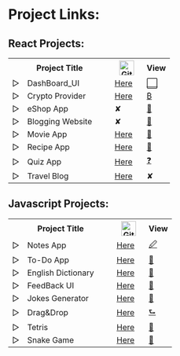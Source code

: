 # Project Links:

## React Projects: 

<table align="center">
      <tr>
        <th></th>
        <th>Project Title &nbsp;&nbsp;&nbsp;&nbsp;&nbsp;&nbsp;</th>
        <th>
    <img src="https://www.freeiconspng.com/uploads/github-cat-in-a-circle-icon-21.png" width="30" height="30" alt="Github Icon" />
        </th>
        <th>View</th>
      </tr>
        <tr>
        <td>▷</td>
        <td>DashBoard_UI &nbsp;&nbsp;&nbsp;&nbsp;&nbsp;&nbsp;</td>
        <td><a href="https://github.com/replyre/DashBoard_UI">Here</a> &nbsp;&nbsp;</td>
        <td><a href="https://dashboard-replyre.web.app/"> ⬜</a></td>
      </tr>
       <tr>
        <td>▷</td>
        <td>Crypto Provider &nbsp;&nbsp;&nbsp;&nbsp;&nbsp;&nbsp;</td>
        <td><a href="https://github.com/replyre/Crypto_info">Here</a> &nbsp;&nbsp;</td>
        <td><a href="https://crypto-provider.web.app/"> ₿</a></td>
      </tr>
      <tr>
        <td>▷</td>
        <td>eShop App &nbsp;&nbsp;&nbsp;&nbsp;&nbsp;&nbsp;</td>
        <td>✘ &nbsp;&nbsp;</td>
        <td><a href="https://eshop-replyr.web.app/"> 🛒</a></td>
      </tr>
      <tr>
        <td>▷</td>
        <td>Blogging Website &nbsp;&nbsp;&nbsp;&nbsp;&nbsp;&nbsp;</td>
        <td>✘ &nbsp;&nbsp;</td>
        <td><a href="https://replyre.github.io/blog/"> 📃</a></td>
      </tr>
      <tr>
        <td>▷</td>
        <td>Movie App &nbsp;&nbsp;&nbsp;&nbsp;&nbsp;&nbsp;</td>
        <td>
          <a href="https://github.com/replyre/Movie_App">Here</a> &nbsp;&nbsp;
        </td>
        <td><a href="https://movieapp-replyre.web.app/">🎥</a></td>
      </tr>
      <tr>
        <td>▷</td>
        <td>Recipe App &nbsp;&nbsp;&nbsp;&nbsp;&nbsp;&nbsp;</td>
        <td>
          <a href="https://github.com/replyre/Recipe_App">Here</a> &nbsp;&nbsp;
        </td>
        <td><a href="https://recipe-app-872e3.web.app/"> 🍳</a></td>
      </tr>
      <tr>
        <td>▷</td>
        <td>Quiz App &nbsp;&nbsp;&nbsp;&nbsp;&nbsp;&nbsp;</td>
        <td>
          <a href="https://github.com/replyre/React-Quiz-App">Here</a>
          &nbsp;&nbsp;
        </td>
        <td><a href="https://replyre.github.io/React-Quiz-App/"> ❓</a></td>
      </tr>
       <td>▷</td>
        <td>Travel Blog &nbsp;&nbsp;&nbsp;&nbsp;&nbsp;&nbsp;</td>
        <td>
          <a href="https://github.com/replyre/travelBlog">Here</a>
          &nbsp;&nbsp;
        </td>
        <td>✘ </td>
      </tr>
    </table>

## Javascript Projects:

 <table align="center">
      <tr>
        <th></th>
        <th>Project Title &nbsp;&nbsp;&nbsp;&nbsp;&nbsp;&nbsp;</th>
        <th>
    <img src="https://www.freeiconspng.com/uploads/github-cat-in-a-circle-icon-21.png" width="30" height="30" alt="Github Icon" />
        </th>
        <th>View</th>
      </tr>
        <tr>
        <td>▷</td>
        <td>Notes App &nbsp;&nbsp;&nbsp;&nbsp;&nbsp;&nbsp;</td>
        <td>
          <a href="https://github.com/replyre/Notes_APP">Here</a>
          &nbsp;&nbsp;
        </td>
        <td><a href="https://replyre.github.io/Notes_APP/"> 🖉</a></td>
      </tr>
       <tr>
        <td>▷</td>
        <td>To-Do App &nbsp;&nbsp;&nbsp;&nbsp;&nbsp;&nbsp;</td>
        <td>
          <a href="https://github.com/replyre/Todo_App">Here</a>
          &nbsp;&nbsp;
        </td>
        <td><a href="https://replyre.github.io/Todo_App/"> 🔖</a></td>
      </tr>
      <tr>
        <td>▷</td>
        <td>English Dictionary &nbsp;&nbsp;&nbsp;&nbsp;&nbsp;&nbsp;</td>
        <td>
          <a href="https://github.com/replyre/Eng_Dictionary">Here</a>
          &nbsp;&nbsp;
        </td>
        <td><a href="https://replyre.github.io/Eng_Dictionary/"> 📓</a></td>
      </tr>
      <tr>
        <td>▷</td>
        <td>FeedBack UI &nbsp;&nbsp;&nbsp;&nbsp;&nbsp;&nbsp;</td>
        <td>
          <a href="https://replyre.github.io/Feedback_UI/">Here</a>
          &nbsp;&nbsp;
        </td>
        <td><a href="https://github.com/replyre/Feedback_UI"> 🔢</a></td>
      </tr>
      <tr>
        <td>▷</td>
        <td>Jokes Generator &nbsp;&nbsp;&nbsp;&nbsp;&nbsp;&nbsp;</td>
        <td>
          <a href="https://github.com/replyre/DadJokes">Here</a> &nbsp;&nbsp;
        </td>
        <td><a href="https://dadjokes-a0d8c.web.app/"> 🤣</a></td>
      </tr>
      <tr>
        <td>▷</td>
        <td>Drag&Drop &nbsp;&nbsp;&nbsp;&nbsp;&nbsp;&nbsp;</td>
        <td>
          <a href="https://github.com/replyre/DragDrop">Here</a> &nbsp;&nbsp;
        </td>
        <td><a href="https://replyre.github.io/DragDrop/"> ⮑</a></td>
      </tr>
      <tr>
        <td>▷</td>
        <td>Tetris &nbsp;&nbsp;&nbsp;&nbsp;&nbsp;&nbsp;</td>
        <td>
          <a href="https://github.com/replyre/tetris-game">Here</a> &nbsp;&nbsp;
        </td>
        <td><a href="https://replyre.github.io/tetris-game/">💠</a></td>
      </tr>
      <tr>
        <td>▷</td>
        <td>Snake Game &nbsp;&nbsp;&nbsp;&nbsp;&nbsp;&nbsp;</td>
        <td>
          <a href="https://github.com/replyre/snake-game">Here</a> &nbsp;&nbsp;
        </td>
        <td><a href="https://replyre.github.io/snake-game/">🐍</a></td>
      </tr>
    </table>


